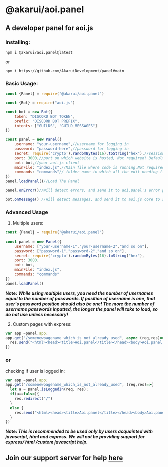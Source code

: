 # @akarui/aoi.panel
## A developer panel for aoi.js

### Installing:
```
npm i @akarui/aoi.panel@latest
```
or 
```
npm i https://github.com/AkaruiDevelopment/panel#main
```

### Basic Usage:
```js
const {Panel} = require("@akarui/aoi.panel")

const {Bot} = require("aoi.js")

const bot = new Bot({
    token: "DISCORD BOT TOKEN",
    prefix: "DISCORD BOT PREFIX",
    intents: ["GUILDS", "GUILD_MESSAGES"]
})

const panel = new Panel({
    username: "your-username",//username for logging in
    password: "password-here",//password for logging in
    secret: require('crypto').randomBytes(16).toString("hex"),//session secret
    port: 3000,//port on which website is hosted, Not required! Default 3000
    bot: bot,//your aoi.js client
    mainFile: "index.js",//Main file where code is running.Not required, default taken from package.json
    commands: "commands"// folder name in which all the edit needing files are there.
})
panel.loadPanel()//Load The Panel

panel.onError()//Will detect errors, and send it to aoi.panel's error page.

bot.onMessage() //Will detect messages, and send it to aoi.js core to send messages.
```

### Advanced Usage

1) Multiple users:
```js
const {Panel} = require("@akarui/aoi.panel")

const panel = new Panel({
    username: ["your-username-1","your-username-2","and so on"],
    password: ["password-1","password-2","and so on"],
    secret: require('crypto').randomBytes(16).toString("hex"),
    port: 3000,
    bot: bot,
    mainFile: "index.js",
    commands: "commands"
})
panel.loadPanel()
```
**Note:** ***While using multiple users, you need the number of usernames equal to the number of passwords. If position of username is one, that user's password position should also be one! The more the number of username passwords inputted, the longer the panel will take to load, so do not use unless necessary!***

2) Custom pages with express:
```js
var app =panel.app;
app.get("/somenewpagename_which_is_not_already_used", async (req,res)=>{
  res.send("<html><head><title>Aoi.panel</title></head><body>Aoi.panel is cool ngl.</body></html>")
})
```
### or 
checking if user is logged in:
```js
var app =panel.app;
app.get("/somenewpagename_which_is_not_already_used", (req,res)=>{
  let a = panel.isLoggedIn(req, res);
  if(a==false){
    res.redirect("/")
  }
  else {
    res.send("<html><head><title>Aoi.panel</title></head><body>Aoi.panel is cool ngl.</body></html>")
  }
})
```
**Note: *This is recommended to be used only by users acquainted with javascript, html and express. We will not be providing support for express/ html /custom javascript help.*** 
## Join our support server for help [here](https://aoi.js.org/invite)
